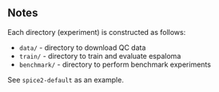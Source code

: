 ## Notes
Each directory (experiment) is constructed as follows:
- `data/` - directory to download QC data
- `train/` - directory to train and evaluate espaloma
- `benchmark/` - directory to perform benchmark experiments

See `spice2-default` as an example.